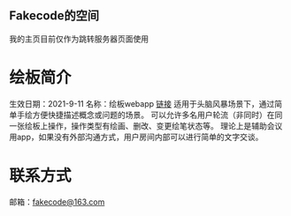 ## Fakecode的空间

我的主页目前仅作为跳转服务器页面使用

# 绘板简介
生效日期：2021-9-11 
名称：绘板webapp 
[链接](http://112.126.67.77)
适用于头脑风暴场景下，通过简单手绘方便快捷描述概念或问题的场景。
可以允许多名用户轮流（非同时）在同一张绘板上操作，操作类型有绘画、删改、变更绘笔状态等。
理论上是辅助会议用app，如果没有外部沟通方式，用户房间内部可以进行简单的文字交谈。

# 联系方式
邮箱：fakecode@163.com


